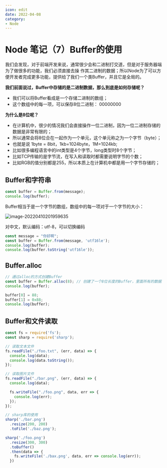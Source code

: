 ```yaml
---
icon: edit
date: 2022-04-08
category:
- Node
---
```

# Node 笔记（7）Buffer的使用

我们会发现，对于前端开发来说，通常很少会和二进制打交道，但是对于服务器端为了做很多的功能，我们必须直接去操 作其二进制的数据；所以Node为了可以方便开发者完成更多功能，提供给了我们一个类Buffer，并且它是全局的。

**我们前面说过，Buffer中存储的是二进制数据，那么到底是如何存储呢？**

- 我们可以将Buffer看成是一个存储二进制的数组；
- 这个数组中的每一项，可以保存8位二进制： 00000000

**为什么是8位呢？**

- 在计算机中，很少的情况我们会直接操作一位二进制，因为一位二进制存储的数据是非常有限的；
- 所以通常会将8位合在一起作为一个单元，这个单元称之为一个字节（byte）；
- 也就是说 1byte = 8bit，1kb=1024byte，1M=1024kb;
- 比如很多编程语言中的int类型是4个字节，long类型时8个字节；
- 比如TCP传输的是字节流，在写入和读取时都需要说明字节的个数；
- 比如RGB的值分别都是255，所以本质上在计算机中都是用一个字节存储的；

## Buffer和字符串

```js
const buffer = Buffer.from(message);
console.log(buffer);
```

 Buffer相当于是一个字节的数组，数组中的每一项对于一个字节的大小：

![image-20220410201959635](https://mc-web-1259409954.cos.ap-guangzhou.myqcloud.com/MyImages/202204102019733.png)

对中文，默认编码：utf-8，可以切换编码

```js
const message = "你好啊";
const buffer = Buffer.from(message, 'utf16le');
console.log(buffer);
console.log(buffer.toString('utf16le'));
```

## Buffer.alloc

```js
// 通过alloc的方式创建Buffer
const buffer = Buffer.alloc(8); // 创建了一个8位长度的Buffer，里面所有的数据默认为00
console.log(buffer);

buffer[0] = 88;
buffer[1] = 0x88;
console.log(buffer);
```

## Buffer和文件读取

```js
const fs = require('fs');
const sharp = require('sharp');

// 读取文本文件
fs.readFile("./foo.txt", (err, data) => {
  console.log(data);
  console.log(data.toString());
});

// 读取图片文件
fs.readFile("./bar.png", (err, data) => {
  console.log(data);

  fs.writeFile("./foo.png", data, err => {
    console.log(err);
  });
});

// sharp库的使用
sharp('./bar.png')
  .resize(200, 200)
  .toFile('./baz.png');

sharp('./foo.png')
  .resize(300, 300)
  .toBuffer()
  .then(data => {
    fs.writeFile('./bax.png', data, err => console.log(err));
  })
```

